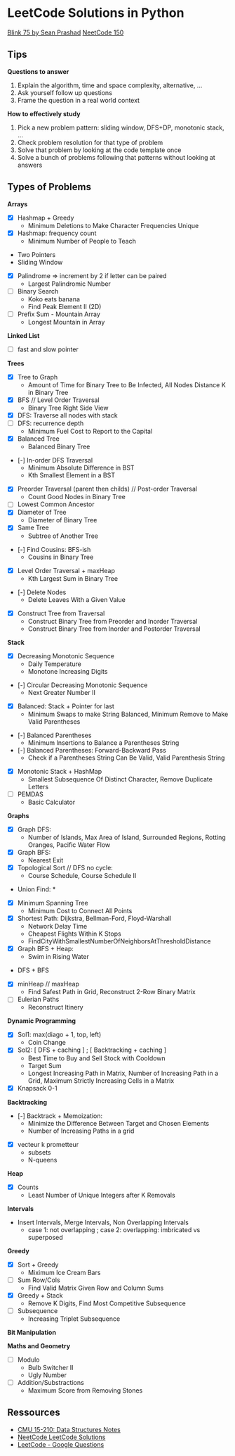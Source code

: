 # LeetCode Solutions in Python

[Blink 75 by Sean Prashad](https://seanprashad.com/leetcode-patterns/)
[NeetCode 150](https://neetcode.io/practice)

## Tips

**Questions to answer**

1. Explain the algorithm, time and space complexity, alternative, ...
2. Ask yourself follow up questions
3. Frame the question in a real world context

**How to effectively study**

1. Pick a new problem pattern: sliding window, DFS+DP, monotonic stack, ...
2. Check problem resolution for that type of problem
3. Solve that problem by looking at the code template once
4. Solve a bunch of problems following that patterns without looking at answers


## Types of Problems

**Arrays**

- [X] Hashmap + Greedy
    * Minimum Deletions to Make Character Frequencies Unique
- [X] Hashmap: frequency count
    * Minimum Number of People to Teach
- Two Pointers
- Sliding Window
- [X] Palindrome => increment by 2 if letter can be paired
    * Largest Palindromic Number
- [ ] Binary Search
    * Koko eats banana
    * Find Peak Element II (2D)
- [ ] Prefix Sum - Mountain Array
    * Longest Mountain in Array



**Linked List**

- [ ] fast and slow pointer


**Trees**

- [X] Tree to Graph
    * Amount of Time for Binary Tree to Be Infected, All Nodes Distance K in Binary Tree
- [X] BFS // Level Order Traversal
    * Binary Tree Right Side View
- [X] DFS: Traverse all nodes with stack
- [ ] DFS: recurrence depth
    * Minimum Fuel Cost to Report to the Capital
- [X] Balanced Tree
    * Balanced Binary Tree
- [-] In-order DFS Traversal
    * Minimum Absolute Difference in BST
    * Kth Smallest Element in a BST
- [X] Preorder Traversal (parent then childs) // Post-order Traversal
    * Count Good Nodes in Binary Tree
- [ ] Lowest Common Ancestor
- [X] Diameter of Tree
    * Diameter of Binary Tree
- [X] Same Tree
    * Subtree of Another Tree
- [-] Find Cousins: BFS-ish
    * Cousins in Binary Tree
- [X] Level Order Traversal + maxHeap
    * Kth Largest Sum in Binary Tree
- [-] Delete Nodes
    * Delete Leaves With a Given Value
- [X] Construct Tree from Traversal
    * Construct Binary Tree from Preorder and Inorder Traversal
    * Construct Binary Tree from Inorder and Postorder Traversal

**Stack**

- [X] Decreasing Monotonic Sequence
    * Daily Temperature
    * Monotone Increasing Digits
- [-] Circular Decreasing Monotonic Sequence
    * Next Greater Number II
- [X] Balanced: Stack + Pointer for last
    * Minimum Swaps to make String Balanced, Minimum Remove to Make Valid Parentheses
- [-] Balanced Parentheses
    * Minimum Insertions to Balance a Parentheses String
- [-] Balanced Parentheses: Forward-Backward Pass
    * Check if a Parentheses String Can Be Valid, Valid Parenthesis String
- [X] Monotonic Stack + HashMap
    * Smallest Subsequence Of Distinct Character, Remove Duplicate Letters
- [ ] PEMDAS
    * Basic Calculator

**Graphs**

- [X] Graph DFS:
    * Number of Islands, Max Area of Island, Surrounded Regions, Rotting Oranges, Pacific Water Flow
- [X] Graph BFS:
    * Nearest Exit
- [X] Topological Sort // DFS no cycle:
    * Course Schedule, Course Schedule II
- Union Find:
    * 
- [X] Minimum Spanning Tree
    * Minimum Cost to Connect All Points
- [X] Shortest Path: Dijkstra, Bellman-Ford, Floyd-Warshall
    * Network Delay Time
    * Cheapest Flights Within K Stops
    * FindCityWithSmallestNumberOfNeighborsAtThresholdDistance
- [X] Graph BFS + Heap:
    * Swim in Rising Water
- DFS + BFS
- [X] minHeap // maxHeap
    * Find Safest Path in Grid, Reconstruct 2-Row Binary Matrix
- [ ] Eulerian Paths
    * Reconstruct Itinery

**Dynamic Programming**

- [X] Sol1: max(diago + 1, top, left)
    * Coin Change
- [X] Sol2: [ DFS + caching ] ; [ Backtracking + caching ]
    * Best Time to Buy and Sell Stock with Cooldown
    * Target Sum
    * Longest Increasing Path in Matrix, Number of Increasing Path in a Grid, Maximum Strictly Increasing Cells in a Matrix
- [X] Knapsack 0-1

**Backtracking**

- [-] Backtrack + Memoization:
    * Minimize the Difference Between Target and Chosen Elements
    * Number of Increasing Paths in a grid
- [X] vecteur k prometteur
    * subsets
    * N-queens

**Heap**

- [X] Counts
    * Least Number of Unique Integers after K Removals

**Intervals**

- Insert Intervals, Merge Intervals, Non Overlapping Intervals
    * case 1: not overlapping ; case 2: overlapping: imbricated vs superposed

**Greedy**

- [X] Sort + Greedy
    * Miximum Ice Cream Bars
- [ ] Sum Row/Cols
    * Find Valid Matrix Given Row and Column Sums
- [X] Greedy + Stack
    * Remove K Digits, Find Most Competitive Subsequence
- [ ] Subsequence
    * Increasing Triplet Subsequence


**Bit Manipulation**


**Maths and Geometry**

- [ ] Modulo
    * Bulb Switcher II
    * Ugly Number
- [ ] Addition/Substractions
    * Maximum Score from Removing Stones


## Ressources

- [CMU 15-210: Data Structures Notes](http://www.cs.cmu.edu/afs/cs/academic/class/15210-s15/www/lectures/)
- [NeetCode LeetCode Solutions](https://github.com/neetcode-gh/leetcode/tree/main/python)
- [LeetCode - Google Questions](https://leetcode.com/discuss/interview-question/971009/List-of-2020-interview-question-for-Google)

